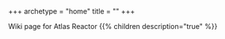 +++
archetype = "home"
title = ""
+++

Wiki page for Atlas Reactor {{% children description="true" %}}

